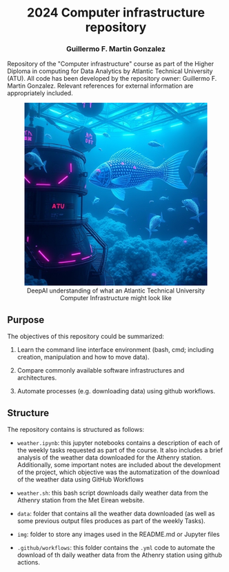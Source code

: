<h1 align=center><b>2024 Computer infrastructure repository</b></h1>
<h3 align=center>Guillermo F. Martin Gonzalez</h3>

<p> Repository of the "Computer infrastructure" course as part of the Higher Diploma in computing for Data Analytics by Atlantic Technical University (ATU).  All code has been developed by the repository owner: Guillermo F. Martin Gonzalez. Relevant references for external information are appropriately included.</p>

<figure align="center">
  <img src="./img/ocean_computer.jpg" alt="Atlantic Computer Infrastructure">
  <figcaption> DeepAI understanding of what an Atlantic Technical University Computer Infrastructure might look like</figcaption>
</figure>

<h2 align= left>Purpose</h2>

The objectives of this repository could be summarized:  

1. Learn the command line interface environment (bash, cmd; including creation, manipulation and how to move data). 

2. Compare commonly available software infrastructures and architectures.

4. Automate processes (e.g. downloading data) using github workflows.


<h2 align= left>Structure</h2>

The repository contains is structured as follows: 

- `weather.ipynb`: this jupyter notebooks contains a description of each of the weekly tasks requested as part of the course. It also includes a brief analysis of the weather data downloaded for the Athenry station. Additionally, some important notes are included about the development of the project, which objective was the automatization of the download of the weather data using GitHub Workflows 

- `weather.sh`: this bash script downloads daily weather data from the Athenry station from the Met Eirean website.  

- `data`: folder that contains all the weather data downloaded (as well as some previous output files produces as part of the weekly Tasks). 

- `img`: folder to store any images used in the README.md or Jupyter files 

- `.github/workflows`: this folder contains the ```.yml``` code to automate the download of th daily weather data from the Athenry station using github actions. 